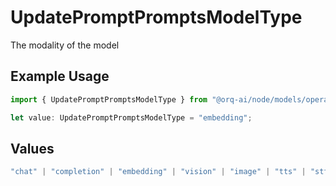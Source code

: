 # UpdatePromptPromptsModelType

The modality of the model

## Example Usage

```typescript
import { UpdatePromptPromptsModelType } from "@orq-ai/node/models/operations";

let value: UpdatePromptPromptsModelType = "embedding";
```

## Values

```typescript
"chat" | "completion" | "embedding" | "vision" | "image" | "tts" | "stt" | "rerank" | "moderations"
```